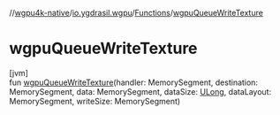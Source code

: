 //[wgpu4k-native](../../../index.md)/[io.ygdrasil.wgpu](../index.md)/[Functions](index.md)/[wgpuQueueWriteTexture](wgpu-queue-write-texture.md)

# wgpuQueueWriteTexture

[jvm]\
fun [wgpuQueueWriteTexture](wgpu-queue-write-texture.md)(handler: MemorySegment, destination: MemorySegment, data: MemorySegment, dataSize: [ULong](https://kotlinlang.org/api/core/kotlin-stdlib/kotlin/-u-long/index.html), dataLayout: MemorySegment, writeSize: MemorySegment)